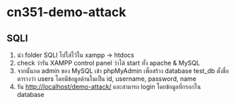 # cn351-demo-attack

## SQLI
1. นำ folder SQLI ไปใส่ไว้ใน xampp -> htdocs
2. check ว่ารัน XAMPP control panel ว่าได้ start ทั้ง apache & MySQL
3. จากนั้นกด admin ของ MySQL เข้า phpMyAdmin เพื่อสร้าง database test_db ตั้งชื่อตารางว่า users โดยมีข้อมูลด้านในเป็น id, username, password, name
4. รัน [http://localhost/demo-attack/](http://localhost/demo-attack/) และสามารถ login โดยข้อมูลที่กรอกใน database

